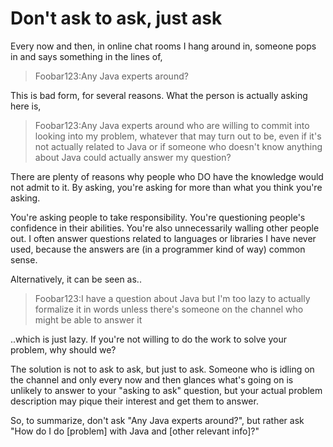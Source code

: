 # Don't ask to ask, just ask

Every now and then, in online chat rooms I hang around in, someone pops in and says something in the lines of,

> Foobar123:Any Java experts around?

This is bad form, for several reasons. What the person is actually asking here is,

> Foobar123:Any Java experts around who are willing to commit into looking into my problem, whatever that may turn out to be, even if it's not actually related to Java or if someone who doesn't know anything about Java could actually answer my question?

There are plenty of reasons why people who DO have the knowledge would not admit to it. By asking, you're asking for more than what you think you're asking.

You're asking people to take responsibility. You're questioning people's confidence in their abilities. You're also unnecessarily walling other people out. I often answer questions related to languages or libraries I have never used, because the answers are (in a programmer kind of way) common sense.

Alternatively, it can be seen as..

> Foobar123:I have a question about Java but I'm too lazy to actually formalize it in words unless there's someone on the channel who might be able to answer it

..which is just lazy. If you're not willing to do the work to solve your problem, why should we?

The solution is not to ask to ask, but just to ask. Someone who is idling on the channel and only every now and then glances what's going on is unlikely to answer to your "asking to ask" question, but your actual problem description may pique their interest and get them to answer.

So, to summarize, don't ask "Any Java experts around?", but rather ask "How do I do [problem] with Java and [other relevant info]?"
